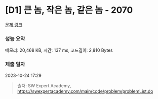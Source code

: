 # [D1] 큰 놈, 작은 놈, 같은 놈 - 2070 

[문제 링크](https://swexpertacademy.com/main/code/problem/problemDetail.do?contestProbId=AV5QQ6qqA40DFAUq) 

### 성능 요약

메모리: 20,468 KB, 시간: 137 ms, 코드길이: 2,810 Bytes

### 제출 일자

2023-10-24 17:29



> 출처: SW Expert Academy, https://swexpertacademy.com/main/code/problem/problemList.do